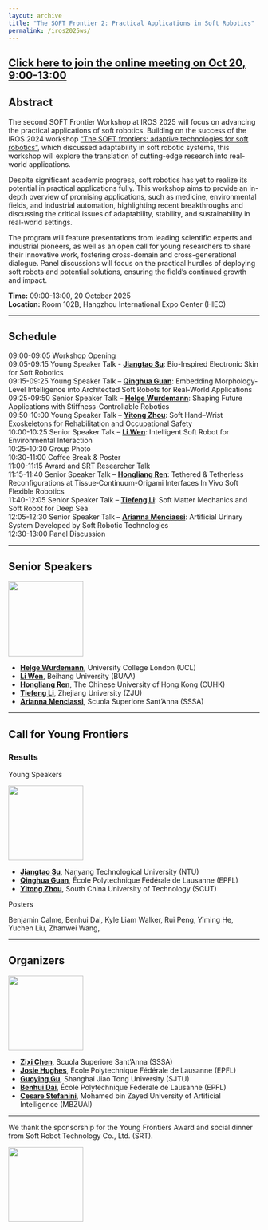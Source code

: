 ```yaml
---
layout: archive
title: "The SOFT Frontier 2: Practical Applications in Soft Robotics"
permalink: /iros2025ws/
---
```


## [Click here to join the online meeting on Oct 20, 9:00-13:00](https://teams.microsoft.com/l/meetup-join/19%3ameeting_NWIwMzFjNzktZTdhYS00ZTc0LTg5OTAtZTgxOWEwYjhhMmQ1%40thread.v2/0?context=%7b%22Tid%22%3a%22d97360e3-138d-4b5f-956f-a646c364a01e%22%2c%22Oid%22%3a%22114678c7-4596-4e86-8897-d8297b1b64c7%22%7d)

## Abstract

The second SOFT Frontier Workshop at IROS 2025 will focus on advancing the practical applications of soft robotics. Building on the success of the IROS 2024 workshop [“The SOFT frontiers: adaptive technologies for soft robotics”](https://sites.google.com/view/sft-front/iros-2024), which discussed adaptability in soft robotic systems, this workshop will explore the translation of cutting-edge research into real-world applications. 

Despite significant academic progress, soft robotics has yet to realize its potential in practical applications fully. This workshop aims to provide an in-depth overview of promising applications, such as medicine, environmental fields, and industrial automation, highlighting recent breakthroughs and discussing the critical issues of adaptability, stability, and sustainability in real-world settings. 

The program will feature presentations from leading scientific experts and industrial pioneers, as well as an open call for young researchers to share their innovative work, fostering cross-domain and cross-generational dialogue. Panel discussions will focus on the practical hurdles of deploying soft robots and potential solutions, ensuring the field’s continued growth and impact. 

**Time:** 09:00-13:00, 20 October 2025  
**Location:** Room 102B, Hangzhou International Expo Center (HIEC)

---

## Schedule

09:00-09:05 Workshop Opening <br>
09:05-09:15 Young Speaker Talk - [**Jiangtao Su**](https://www.linkedin.com/in/jiangtao-su-417320126/?originalSubdomain=sg): Bio-Inspired Electronic Skin for Soft Robotics <br>
09:15-09:25 Young Speaker Talk – [**Qinghua Guan**](https://people.epfl.ch/qinghua.guan?lang=en): Embedding Morphology-Level Intelligence into Architected Soft Robots for Real-World Applications <br>
09:25-09:50 Senior Speaker Talk – [**Helge Wurdemann**](http://www.softhaptics.website/): Shaping Future Applications with Stiffness-Controllable Robotics <br>
09:50-10:00 Young Speaker Talk – [**Yitong Zhou**](http://www.zhouyitonglab.com/): Soft Hand–Wrist Exoskeletons for Rehabilitation and Occupational Safety <br>
10:00-10:25 Senior Speaker Talk – [**Li Wen**](https://softrobotics.buaa.edu.cn/): Intelligent Soft Robot for Environmental Interaction <br>
10:25-10:30 Group Photo <br>
10:30-11:00 Coffee Break & Poster <br>
11:00-11:15 Award and SRT Researcher Talk <br>
11:15-11:40 Senior Speaker Talk – [**Hongliang Ren**](https://www.ee.cuhk.edu.hk/en-gb/people/academic-staff/professors/prof-ren-hongliang): Tethered & Tetherless Reconfigurations at Tissue‐Continuum-Origami Interfaces In Vivo Soft Flexible Robotics <br>
11:40-12:05 Senior Speaker Talk – [**Tiefeng Li**](https://person.zju.edu.cn/en/tiefengli): Soft Matter Mechanics and Soft Robot for Deep Sea <br>
12:05-12:30 Senior Speaker Talk – [**Arianna Menciassi**](https://www.santannapisa.it/it/arianna-menciassi): Artificial Urinary System Developed by Soft Robotic Technologies <br>
12:30-13:00 Panel Discussion

---

## Senior Speakers

<img src="{{ site.url }}/images/IROS2025ws/speakers.png" height="150">

- [**Helge Wurdemann**](http://www.softhaptics.website/), University College London (UCL)
- [**Li Wen**](https://softrobotics.buaa.edu.cn/), Beihang University (BUAA)
- [**Hongliang Ren**](https://www.ee.cuhk.edu.hk/en-gb/people/academic-staff/professors/prof-ren-hongliang), The Chinese University of Hong Kong (CUHK)
- [**Tiefeng Li**](https://person.zju.edu.cn/en/tiefengli), Zhejiang University (ZJU)
- [**Arianna Menciassi**](https://www.santannapisa.it/it/arianna-menciassi), Scuola Superiore Sant’Anna (SSSA)

---

## Call for Young Frontiers

### Results
Young Speakers

<img src="{{ site.url }}/images/IROS2025ws/young_speakers.png" height="150">

- [**Jiangtao Su**](https://www.linkedin.com/in/jiangtao-su-417320126/?originalSubdomain=sg), Nanyang Technological University (NTU)
- [**Qinghua Guan**](https://people.epfl.ch/qinghua.guan?lang=en), École Polytechnique Fédérale de Lausanne (EPFL)
- [**Yitong Zhou**](http://www.zhouyitonglab.com/), South China University of Technology (SCUT)

Posters

Benjamin Calme, Benhui Dai, Kyle Liam Walker, Rui Peng, Yiming He, Yuchen Liu, Zhanwei Wang, 

---

## Organizers

<img src="{{ site.url }}/images/IROS2025ws/organizers.png" height="150">

- [**Zixi Chen**](https://zixichen007115.github.io/), Scuola Superiore Sant’Anna (SSSA)
- [**Josie Hughes**](https://people.epfl.ch/josie.hughes?lang=en), École Polytechnique Fédérale de Lausanne (EPFL)
- [**Guoying Gu**](https://softrobotics.sjtu.edu.cn/), Shanghai Jiao Tong University (SJTU)
- [**Benhui Dai**](https://sites.google.com/view/benhui-dai/about), École Polytechnique Fédérale de Lausanne (EPFL)
- [**Cesare Stefanini**](https://mbzuai.ac.ae/study/faculty/cesare-stefanini/), Mohamed bin Zayed University of Artificial Intelligence (MBZUAI)
  
---

We thank the sponsorship for the Young Frontiers Award and social dinner from Soft Robot Technology Co., Ltd. (SRT).

<img src="{{ site.url }}/images/IROS2025ws/logos_woTC.png" height = "150">
